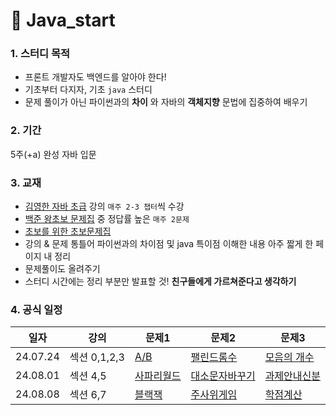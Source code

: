 # 📒 Java_start

### 1. 스터디 목적

-   프론트 개발자도 백엔드를 알아야 한다!
-   기초부터 다지자, 기초 `java` 스터디
-   문제 풀이가 아닌 파이썬과의 **차이** 와
    자바의 **객체지향** 문법에 집중하여 배우기

### 2. 기간

5주(+a) 완성 자바 입문

### 3. 교재

-   [김영한 자바 초급](https://www.inflearn.com/course/%EA%B9%80%EC%98%81%ED%95%9C%EC%9D%98-%EC%9E%90%EB%B0%94-%EC%9E%85%EB%AC%B8) 강의 `매주 2-3 챕터`씩 수강
-   [백준 왕초보 문제집](https://www.acmicpc.net/workbook/view/2032) 중 정답률 높은 `매주 2문제`
-   [초보를 위한 초보문제집](https://www.acmicpc.net/workbook/view/2033)
-   강의 & 문제 통틀어 파이썬과의 차이점 및 java 특이점 이해한 내용 아주 짧게 한 페이지 내 정리
-   문제풀이도 올려주기
-   스터디 시간에는 정리 부분만 발표할 것! **친구들에게 가르쳐준다고 생각하기**

### 4. 공식 일정

| 일자     | 강의         | 문제1                                       | 문제2                                              | 문제3                                               |
| -------- | ------------ | ------------------------------------------- | -------------------------------------------------- | --------------------------------------------------- |
| 24.07.24 | 섹션 0,1,2,3 | [A/B](https://www.acmicpc.net/problem/1008) | [팰린드롬수](https://www.acmicpc.net/problem/1259) | [모음의 개수](https://www.acmicpc.net/problem/1264) |
| 24.08.01 | 섹션 4,5 | [사파리월드](https://www.acmicpc.net/problem/2420) | [대소문자바꾸기](https://www.acmicpc.net/problem/2744) | [과제안내신분](https://www.acmicpc.net/problem/5597) |
| 24.08.08 | 섹션 6,7 | [블랙잭](https://www.acmicpc.net/problem/2798) | [주사위게임](https://www.acmicpc.net/problem/2476) | [학점계산](https://www.acmicpc.net/problem/2754) |
